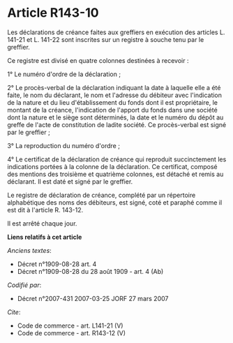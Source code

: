 # Article R143-10

Les déclarations de créance faites aux greffiers en exécution des articles L. 141-21 et L. 141-22 sont inscrites sur un
registre à souche tenu par le greffier. 

Ce registre est divisé en quatre colonnes destinées à recevoir : 

1° Le numéro d'ordre de la déclaration ; 

2° Le procès-verbal de la déclaration indiquant la date à laquelle elle a été faite, le nom du déclarant, le nom et l'adresse
du débiteur avec l'indication de la nature et du lieu d'établissement du fonds dont il est propriétaire, le montant de la
créance, l'indication de l'apport du fonds dans une société dont la nature et le siège sont déterminés, la date et le numéro
du dépôt au greffe de l'acte de constitution de ladite société. Ce procès-verbal est signé par le greffier ; 

3° La reproduction du numéro d'ordre ; 

4° Le certificat de la déclaration de créance qui reproduit succinctement les indications portées à la colonne de la
déclaration. Ce certificat, composé des mentions des troisième et quatrième colonnes, est détaché et remis au déclarant. Il
est daté et signé par le greffier. 

Le registre de déclaration de créance, complété par un répertoire alphabétique des noms des débiteurs, est signé, coté et
paraphé comme il est dit à l'article R. 143-12. 

Il est arrêté chaque jour.

**Liens relatifs à cet article**

_Anciens textes_:

  - Décret n°1909-08-28 art. 4
  - Décret n°1909-08-28 du 28 août 1909 - art. 4 (Ab)

_Codifié par_:

  - Décret n°2007-431 2007-03-25 JORF 27 mars 2007

_Cite_:

  - Code de commerce - art. L141-21 (V)
  - Code de commerce - art. R143-12 (V)
